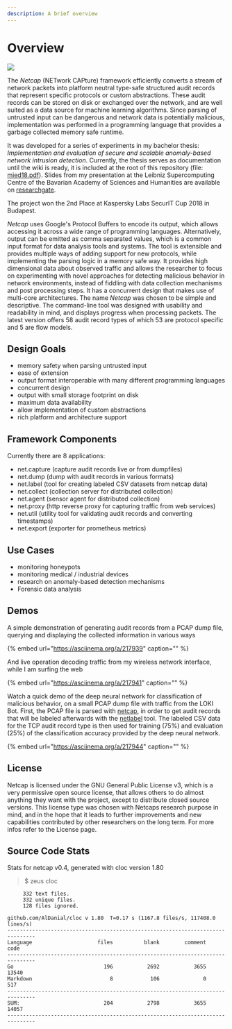 ```yaml
---
description: A brief overview
---
```


# Overview

![](https://github.com/dreadl0ck/netcap/tree/767852a00d76fcf7c921a4f3830ae6cec0162481/docs/.gitbook/assets/screenshot-2019-05-05-at-13.41.40%20%281%29.png)

The _Netcap_ \(NETwork CAPture\) framework efficiently converts a stream of network packets into platform neutral type-safe structured audit records that represent specific protocols or custom abstractions. These audit records can be stored on disk or exchanged over the network, and are well suited as a data source for machine learning algorithms. Since parsing of untrusted input can be dangerous and network data is potentially malicious, implementation was performed in a programming language that provides a garbage collected memory safe runtime.

It was developed for a series of experiments in my bachelor thesis: _Implementation and evaluation of secure and scalable anomaly-based network intrusion detection_. Currently, the thesis serves as documentation until the wiki is ready, it is included at the root of this repository \(file: [mied18.pdf](https://github.com/dreadl0ck/netcap/blob/master/mied18.pdf)\). Slides from my presentation at the Leibniz Supercomputing Centre of the Bavarian Academy of Sciences and Humanities are available on [researchgate](https://www.researchgate.net/project/Anomaly-based-Network-Security-Monitoring).

The project won the 2nd Place at Kaspersky Labs SecurIT Cup 2018 in Budapest.

_Netcap_ uses Google's Protocol Buffers to encode its output, which allows accessing it across a wide range of programming languages. Alternatively, output can be emitted as comma separated values, which is a common input format for data analysis tools and systems. The tool is extensible and provides multiple ways of adding support for new protocols, while implementing the parsing logic in a memory safe way. It provides high dimensional data about observed traffic and allows the researcher to focus on experimenting with novel approaches for detecting malicious behavior in network environments, instead of fiddling with data collection mechanisms and post processing steps. It has a concurrent design that makes use of multi-core architectures. The name _Netcap_ was chosen to be simple and descriptive. The command-line tool was designed with usability and readability in mind, and displays progress when processing packets. The latest version offers 58 audit record types of which 53 are protocol specific and 5 are flow models.

## Design Goals

* memory safety when parsing untrusted input
* ease of extension
* output format interoperable with many different programming languages
* concurrent design
* output with small storage footprint on disk
* maximum data availability
* allow implementation of custom abstractions
* rich platform and architecture support

## Framework Components

Currently there are 8 applications:

* net.capture \(capture audit records live or from dumpfiles\)
* net.dump \(dump with audit records in various formats\)
* net.label \(tool for creating labeled CSV datasets from netcap data\)
* net.collect \(collection server for distributed collection\)
* net.agent \(sensor agent for distributed collection\)
* net.proxy \(http reverse proxy for capturing traffic from web services\)
* net.util \(utility tool for validating audit records and converting timestamps\)
* net.export \(exporter for prometheus metrics\)

## Use Cases

* monitoring honeypots
* monitoring medical / industrial devices
* research on anomaly-based detection mechanisms
* Forensic data analysis

## Demos

A simple demonstration of generating audit records from a PCAP dump file, querying and displaying the collected information in various ways

{% embed url="https://asciinema.org/a/217939" caption="" %}

And live operation decoding traffic from my wireless network interface, while I am surfing the web

{% embed url="https://asciinema.org/a/217941" caption="" %}

Watch a quick demo of the deep neural network for classification of malicious behavior, on a small PCAP dump file with traffic from the LOKI Bot. First, the PCAP file is parsed with [netcap](https://github.com/dreadl0ck/netcap-tf-dnn/blob/master/github.com/dreadl0ck/netcap), in order to get audit records that will be labeled afterwards with the [netlabel](https://github.com/dreadl0ck/netcap#netlabel-command-line-tool) tool. The labeled CSV data for the TCP audit record type is then used for training \(75%\) and evaluation \(25%\) of the classification accuracy provided by the deep neural network.

{% embed url="https://asciinema.org/a/217944" caption="" %}

## License

Netcap is licensed under the GNU General Public License v3, which is a very permissive open source license, that allows others to do almost anything they want with the project, except to distribute closed source versions. This license type was chosen with Netcaps research purpose in mind, and in the hope that it leads to further improvements and new capabilities contributed by other researchers on the long term. For more infos refer to the License page.

## Source Code Stats

Stats for netcap v0.4, generated with cloc version 1.80

> $ zeus cloc

```text
     332 text files.
     332 unique files.
     128 files ignored.

github.com/AlDanial/cloc v 1.80  T=0.17 s (1167.8 files/s, 117408.0 lines/s)
-------------------------------------------------------------------------------
Language                     files          blank        comment           code
-------------------------------------------------------------------------------
Go                             196           2692           3655          13540
Markdown                         8            106              0            517
-------------------------------------------------------------------------------
SUM:                           204           2798           3655          14057
-------------------------------------------------------------------------------
```


